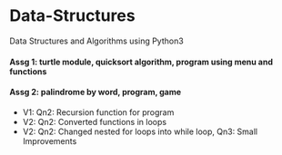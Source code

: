 # Data-Structures
Data Structures and Algorithms using Python3
#### Assg 1: turtle module, quicksort algorithm, program using menu and functions
#### Assg 2: palindrome by word, program, game
- V1: Qn2: Recursion function for program
- V2: Qn2: Converted functions in loops
- V2: Qn2: Changed nested for loops into while loop, Qn3: Small Improvements
